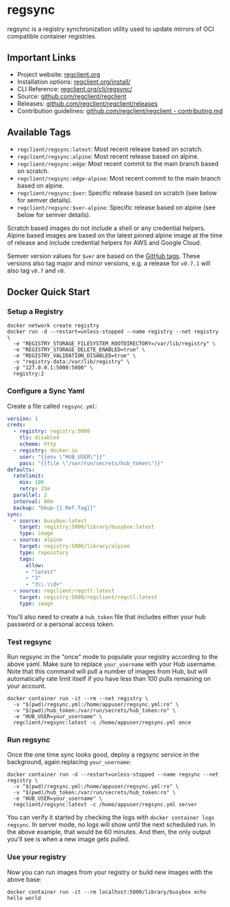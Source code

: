 # regsync

regsync is a registry synchronization utility used to update mirrors of OCI compatible container registries.

## Important Links

- Project website: [regclient.org](https://regclient.org)
- Installation options: [regclient.org/install/](https://regclient.org/install/)
- CLI Reference: [regclient.org/cli/regsync/](https://regclient.org/cli/regsync/)
- Source: [github.com/regclient/regclient](https://github.com/regclient/regclient)
- Releases: [github.com/regclient/regclient/releases](https://github.com/regclient/regclient/releases)
- Contribution guidelines: [github.com/regclient/regclient - contributing.md](https://github.com/regclient/regclient/blob/main/CONTRIBUTING.md)

## Available Tags

- `regclient/regsync:latest`: Most recent release based on scratch.
- `regclient/regsync:alpine`: Most recent release based on alpine.
- `regclient/regsync:edge`: Most recent commit to the main branch based on scratch.
- `regclient/regsync:edge-alpine`: Most recent commit to the main branch based on alpine.
- `regclient/regsync:$ver`: Specific release based on scratch (see below for semver details).
- `regclient/regsync:$ver-alpine`: Specific release based on alpine (see below for semver details).

Scratch based images do not include a shell or any credential helpers.
Alpine based images are based on the latest pinned alpine image at the time of release and include credential helpers for AWS and Google Cloud.

Semver version values for `$ver` are based on the [GitHub tags](https://github.com/regclient/regclient/tags).
These versions also tag major and minor versions, e.g. a release for `v0.7.1` will also tag `v0.7` and `v0`.

## Docker Quick Start

### Setup a Registry

```shell
docker network create registry
docker run -d --restart=unless-stopped --name registry --net registry \
  -e "REGISTRY_STORAGE_FILESYSTEM_ROOTDIRECTORY=/var/lib/registry" \
  -e "REGISTRY_STORAGE_DELETE_ENABLED=true" \
  -e "REGISTRY_VALIDATION_DISABLED=true" \
  -v "registry-data:/var/lib/registry" \
  -p "127.0.0.1:5000:5000" \
  registry:2
```

### Configure a Sync Yaml

Create a file called `regsync.yml`:

```yaml
version: 1
creds:
  - registry: registry:5000
    tls: disabled
    scheme: http
  - registry: docker.io
    user: "{{env \"HUB_USER\"}}"
    pass: "{{file \"/var/run/secrets/hub_token\"}}"
defaults:
  ratelimit:
    min: 100
    retry: 15m
  parallel: 2
  interval: 60m
  backup: "bkup-{{.Ref.Tag}}"
sync:
  - source: busybox:latest
    target: registry:5000/library/busybox:latest
    type: image
  - source: alpine
    target: registry:5000/library/alpine
    type: repository
    tags:
      allow:
      - "latest"
      - "3"
      - "3\\.\\d+"
  - source: regclient/regctl:latest
    target: registry:5000/regclient/regctl:latest
    type: image
```

You'll also need to create a `hub_token` file that includes either your hub
password or a personal access token.

### Test regsync

Run regsync in the "once" mode to populate your registry according to the above
yaml. Make sure to replace `your_username` with your Hub username. Note that
this command will pull a number of images from Hub, but will automatically rate
limit itself if you have less than 100 pulls remaining on your account.

```shell
docker container run -it --rm --net registry \
  -v "$(pwd)/regsync.yml:/home/appuser/regsync.yml:ro" \
  -v "$(pwd)/hub_token:/var/run/secrets/hub_token:ro" \
  -e "HUB_USER=your_username" \
  regclient/regsync:latest -c /home/appuser/regsync.yml once
```

### Run regsync

Once the one time sync looks good, deploy a regsync service in the background,
again replacing `your_username`:

```shell
docker container run -d --restart=unless-stopped --name regsync --net registry \
  -v "$(pwd)/regsync.yml:/home/appuser/regsync.yml:ro" \
  -v "$(pwd)/hub_token:/var/run/secrets/hub_token:ro" \
  -e "HUB_USER=your_username" \
  regclient/regsync:latest -c /home/appuser/regsync.yml server
```

You can verify it started by checking the logs with `docker container logs
regsync`. In server mode, no logs will show until the next scheduled run. In
the above example, that would be 60 minutes. And then, the only output you'll
see is when a new image gets pulled.

### Use your registry

Now you can run images from your registry or build new images with the above base:

```shell
docker container run -it --rm localhost:5000/library/busybox echo hello world
```

